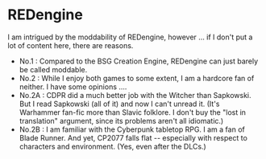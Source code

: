 # REDengine

I am intrigued by the moddability of REDengine, however ...
if I don't put a lot of content here, there are reasons.

- No.1 : Compared to the BSG Creation Engine, REDengine can just barely be called moddable.
- No.2 : While I enjoy both games to some extent, I am a hardcore fan of neither. I have some opinions ....
- No.2A : CDPR did a much better job with the Witcher than Sapkowski. But I read Sapkowski (all of it) and now I can't unread it. (It's Warhammer fan-fic more than Slavic folklore. I don't buy the "lost in translation" argument, since its problems aren't all idiomatic.)
- No.2B : I am familiar with the Cyberpunk tabletop RPG. I am a fan of Blade Runner. And yet, CP2077 falls flat -- especially with respect to characters and environment. (Yes, even after the DLCs.)

